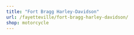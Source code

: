 ```yaml
---
title: "Fort Bragg Harley-Davidson"
url: /fayetteville/fort-bragg-harley-davidson/
shop: motorcycle
---
```

